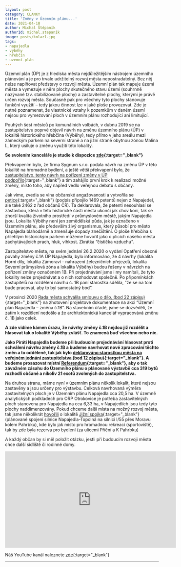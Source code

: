 ```yaml
---
layout: post
category: CLANKY
title: 'Změny v Územním plánu...'
date: 2021-04-10
author: Michal Štěpaník
authorId: michal.stepanik
image: posts/kolaz1.jpg  
tags: 
- napajedla  
- výběhy 
- hřebčín 
- uzemní-plán
---
```

Územní plán (ÚP) je z hlediska města nejdůležitějším nástrojem územního plánování a je pro trvale udržitelný rozvoj města nepostradatelný. Bez něj nelze naplňovat představy o rozvoji města. Územní plán tak mapuje území města a vymezuje v něm plochy skutečného stavu území (souhrnně nazývané tzv. stabilizované plochy) a zastavitelné plochy, kterými je právě určen rozvoj města. Současně pak pro všechny tyto plochy stanovuje funkční využití – tedy jakou činnost lze v jaké ploše provozovat. Zde je nutné poznamenat, že vlastnické vztahy k pozemkům v daném území nejsou pro vymezování ploch v územním plánu rozhodující ani limitující.

Pouhých šest měsíců po komunálních volbách, v dubnu 2019 se na zastupitelstvu poprvé objevil návrh na změnu územního plánu (ÚP) v lokalitě historického hřebčína (Výběhy), tedy přímo v jeho areálu mezi zámeckým parkem na severní straně a na jižní straně obytnou zónou Malina I., který usiluje o změnu využití této lokality.

**Se svolením kanceláře je studie k dispozice [zde](https://drive.google.com/file/d/1w9W9ujXX_Lsqv2KDAGCIX9nWxHxgtrnX/view?usp=sharing){:target="_blank"}**

Překvapením bylo, že firma Sygnum s.r.o. podala návrh na změnu ÚP v této lokalitě na hromadné bydlení, a ještě větší překvapení bylo, že [zastupitelstvo, tento návrh na pořízení změny v ÚP podpořilo](https://napajedla.pirati.cz/tiskove-zpravy/reakce_na_clanek){:target="_blank"} a tím zahájilo první krok k realizaci možné změny, místo toho, aby napřed vedlo veřejnou debatu s občany. 

Jak víme, zvedla se vlna občanské angažovanosti a vytvořila se [petice](https://napajedla.pirati.cz/tiskove-zpravy/petice){:target="_blank"} (podpis připojilo 1469 petentů nejen z Napajedel, ale také 2462 z řad občanů ČR). Ta deklarovala, že petenti nesouhlasí se zástavbou, která v této historické části města ukončí jak chov koní, tak se zhorší kvalita životního prostředí v průmyslovém městě, jakým Napajedla jsou. Lokalita Výběhy není jen zemědělská půda, jak je označeno v Územním plánu, ale především živý organismus, který působí pro město Napajedla blahodárně a zmenšuje dopady znečištění. O ploše hřebčína s přilehlým historickým parkem můžeme hovořit jako o plicích našeho města zachytávajících prach, hluk, vlhkost. Zkrátka “čistička vzduchu”. 

Zastupitelstvo města, na svém jednání 26.2.2020 o vydání Opatření obecné povahy změny č.1A ÚP Napajedla, bylo informováno, že 4 návrhy (lokalita Horní díly, lokalita Zámoraví – nahrazení železničních přejezdů, lokalita Severní průmyslová zóna a lokalita Výběhy) budou řešeny v návrzích na pořízení změny označeném 1B. Při projednávání jsme i my namítali, že tyto lokality nelze projednávat a o nich rozhodovat společně. Po připomínkách zastupitelů na rozdělení návrhu č. 1B paní starostka sdělila, ”že se na tom bude pracovat, aby to byl samostatný bod”.

V prosinci 2020  [Rada města schválila smlouvu o dílo, (bod 22 zápisu)](https://www.napajedla.cz/e_download.php?file=data/uredni_deska/obsah1989_15.pdf&original=RM_%C4%8D._32_dne_14._12._2020.pdf){:target="_blank"} na zhotovení projektové dokumentace na akci “Územní plán Napajedla – změna č.1B”. Na stavebním úřadě, jsme se dozvěděli, že zatím k rozdělení nedošlo a že architektonická kancelář vypracovává změnu č. 1B jako celek. 

**A zde vidíme kámen úrazu, že návrhy změny č.1B nejdou již rozdělit a hlasovat tak o lokalitě Výběhy zvlášť. To znamená buď všechno nebo nic.**

**Jako Piráti Napajedla budeme při budoucím projednávání hlasovat proti schválení návrhu změny č.1B a budeme navrhovat nové zpracování těchto změn a to odděleně, tak jak bylo  [deklarováno starostkou města na veřejném jednání zastupitelstva (bod 12 zápisu)](https://www.napajedla.cz/e_download.php?file=data/uredni_deska/obsah1790_1.pdf&original=ZM%20%C4%8D.%2008%20dne%2026.02.2020..pdf){:target="_blank"}. A budeme prosazovat místní [Referendum](https://youtu.be/qP1DMo0AxqU){:target="_blank"}, aby o tak závažném zásahu do Územního plánu o plánované výstavbě cca 319 bytů rozhodli občané a nikoliv 21 exotů zvolených do zastupitelstva.**

Na druhou stranu, máme nyní v územním plánu několik lokalit, které nejsou zastavěny a jsou určeny pro výstavbu. Celková navrhovaná výměra zastavitelných ploch je v Územním plánu Napajedla cca 20,5 ha. V územně analytických podkladech pro ORP Otrokovice je potřeba zastavitelných ploch stanovena pro Napajedla na cca 6,33 ha, v Napajedlích jsou tedy tyto plochy naddimenzovány. Pokud chceme další místa na možný rozvoj města, tak jsme několikrát [hovořili](https://napajedla.pirati.cz/tiskove-zpravy/shrnuti-11-zastupitelstvo) o lokalitě [Jižní spojka](https://drive.google.com/drive/folders/1bCWnx5duZrcUqiBmPi3oQDrOs7rQt-Oi?usp=sharing){:target="_blank"} (plánované spojení silnice Napajedla-Topolná na silnici I/55 přes Moravu kolem Pahrbku), kde bylo jak místo pro hromadnou rekreaci (sportoviště), tak by zde byla rezerva pro bydlení (za ulicemi Příční a K Pahrbku) 

A každý občan by si měl položit otázku, jestli při budoucím rozvoji města chce další sídliště či rodinné domy.



<iframe width="560" height="315" src="https://www.youtube.com/embed/qP1DMo0AxqU" title="YouTube video player" frameborder="0" allow="accelerometer; autoplay; clipboard-write; encrypted-media; gyroscope; picture-in-picture" allowfullscreen></iframe>



Náš YouTube kanál naleznete [zde](https://www.youtube.com/channel/UCgoN2Mo3r-xe0iO6N5HRWHA){:target="_blank"}




---
